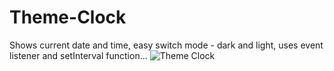 # Theme-Clock
Shows current date and time, easy switch mode - dark and light, uses event listener and setInterval function...
![Theme Clock](https://user-images.githubusercontent.com/37264147/178979533-25d0fe5f-2273-49a9-ae09-a5f7825e57fb.gif)


